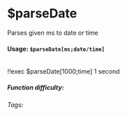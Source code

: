 # $parseDate
Parses given ms to date or time

#### Usage: `$parseDate[ms;date/time]`
<br/>
<discord-messages>
	<discord-message :bot="false" role-color="#ffcc9a" author="Member">
		!!exec $parseDate[1000;time]
	</discord-message>
	<discord-message :bot="true" role-color="#0099ff" author="Custom Command" avatar="https://media.discordapp.net/avatars/725721249652670555/781224f90c3b841ba5b40678e032f74a.webp">
		1 second
	</discord-message>
</discord-messages>

##### Function difficulty: <Badge type="tip" text="Easy" vertical="middle" /> 
###### Tags: <Badge type="tip" text="convert" vertical="middle" /> <Badge type="tip" text="date" vertical="middle" /> <Badge type="tip" text="miliseconds" vertical="middle" />